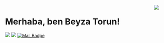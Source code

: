 

<img align='right' src="https://github-readme-stats.vercel.app/api?username=beyzatorun&show_icons=true">

# Merhaba, ben Beyza Torun! 


[![](https://img.shields.io/badge/linkedin-%230077B5.svg?&style=for-the-badge&logo=linkedin&logoColor=white)](https://www.linkedin.com/in/beyzatorun/)
[![](https://img.shields.io/badge/medium-%2312100E.svg?&style=for-the-badge&logo=medium&logoColor=white)](https://medium.com/@torun6149)
[![Mail Badge](https://img.shields.io/badge/torun6149@gmail.com-c14438?style=for-the-badge&logo=Gmail&logoColor=white&link=mailto:torun6149@gmail.com)](mailto:torun6149@gmail.com)

<!--
**beyzatorun/beyzatorun** is a ✨ _special_ ✨ repository because its `README.md` (this file) appears on your GitHub profile.

Here are some ideas to get you started:

- 🔭 I’m currently working on ...
- 🌱 I’m currently learning ...
- 👯 I’m looking to collaborate on ...
- 🤔 I’m looking for help with ...
- 💬 Ask me about ...
- 📫 How to reach me: ...
- 😄 Pronouns: ...
- ⚡ Fun fact: ...
-->

